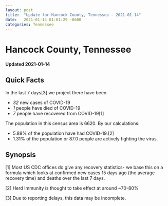 ```yaml
---
layout: post
title:  "Update for Hancock County, Tennessee - 2021-01-14"
date:   2021-01-14 01:01:29 -0600
categories: Tennessee
---
```


# Hancock County, Tennessee
#### Updated 2021-01-14

## Quick Facts

In the last 7 days[3] we project there have been
- *32* new cases of COVID-19
- *1* people have died of COVID-19
- *7* people have recovered from COVID-19[1]

The population in this census area is 6620. By our calculations:
- 5.88% of the population have had COVID-19.[2]
- 1.31% of the population or 87.0 people are actively fighting the virus.

## Synopsis




[1] Most US CDC offices do give any recovery statistics- we base this on a formula which looks at confirmed new cases
15 days ago (the average recovery time) and deaths over the last 7 days.

[2] Herd Immunity is thought to take effect at around ~70-80%

[3] Due to reporting delays, this data may be incomplete.
 
    